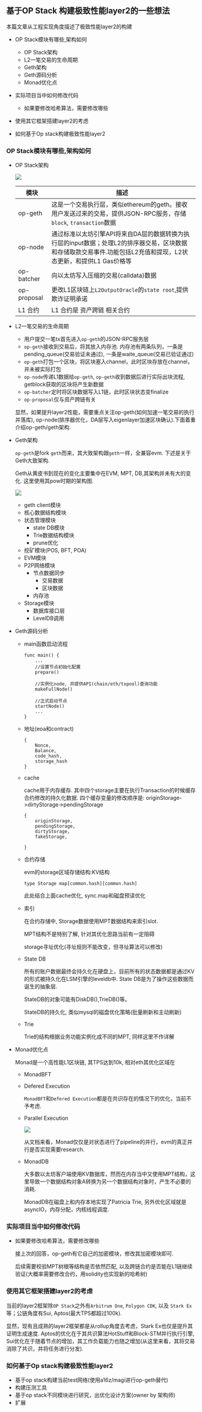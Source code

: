 ## 基于OP Stack 构建极致性能layer2的一些想法

本篇文章从工程实现角度描述了极致性能layer2的构建


- OP Stack模块有哪些,架构如何
    - OP Stack架构
    - L2一笔交易的生命周期
    - Geth架构
    - Geth源码分析
    - Monad优化点

- 实际项目当中如何修改代码 
    - 如果要修改哈希算法，需要修改哪些

- 使用其它框架搭建layer2的考虑

- 如何基于Op stack构建极致性能layer2


### OP Stack模块有哪些,架构如何

- OP Stack架构

    ![](./images/opstack_architecture.png)

    | 模块| 描述| 
    | -- | -- |
    | op-geth| 这是一个交易执行层，类似ethereum的geth。接收用户发送过来的交易，提供JSON-RPC服务，存储`block`, `transaction`数据|
    | op-node| 通过标准以太坊引擎API将来自DA层的数据转换为执行层的input数据；处理L2的排序器交易，区块数据和存储取款交易事件.功能包括L2充值和提现，L2状态更新，和提供L1 Gas价格等|
    | op-batcher| 向以太坊写入压缩的交易(calldata)数据|
    | op-proposal| 更改L1区块链上`L2OutputOracle`的`state root`,提供欺诈证明承诺|
    | L1 合约| L1 合约是 资产跨链 相关合约|

- L2一笔交易的生命周期

    - 用户提交一笔tx首先进入`op-geth`的JSON-RPC服务层
    - `op-geth`接收到交易后，将其放入内存池. 内存池有两条队列，一条是pending_queue(交易验证未通过), 一条是waite_queue(交易已验证通过)
    - `op-geth`打包一个区块，将区块塞入channel，此时区块存放在channel，并未被实际打包
    - `op-node`传递L1数据给`op-geth`, `op-geth`收到数据后进行实际出块流程, getblock获取的区块将产生新数据
    - `op-batcher`定时将区块数据写入L1链，此时区块状态变finalize
    - `op-proposal`仅与资产跨链有关

    显然，如果提升layer2性能，需要重点关注op-geth(如何加速一笔交易的执行并落库), op-node(排序器优化，DA层写入eigenlayer加速区块确认).下面着重介绍op-geth/geth架构.

- Geth架构

    `op-geth`是fork `geth`而来，其大致架构跟`geth`一样，全兼容evm. 下述是关于Geth大致架构.

    Geth从黄皮书到现在的变化主要集中在EVM, MPT, DB,其架构并未有大的变化. 这里使用其pow时期的架构图.


    ![](https://i.stack.imgur.com/afWDt.jpg)

    - geth client模块
    - 核心数据结构模块
    - 状态管理模块
        - state DB模块
        - Trie数据结构模块
        - prune优化
    - 挖矿模块(POS, BFT, POA) 
    - EVM模块
    - P2P网络模块
        - 节点数据同步
            - 交易数据
            - 区块数据
        - 内存池
    - Storage模块
        - 数据库接口层
        - LevelDB调用

- Geth源码分析    

    - main函数启动流程

        ```
        func main() {
            ...
            //设置节点初始化配置
            prepare()

            //实例化node, 并提供API(chain/eth/txpool)查询功能
            makeFullNode()

            //正式启动节点
            startNode()
            ...
        }
        ```

    - 地址(eoa和contract)

        ```
        {
            Nonce,
            Balance,
            code_hash,
            storage_hash
        }
        ```

    - cache

        cache用于内存缓存. 其中四个storage主要在执行Transaction的时候缓存合约修改的持久化数据. 四个缓存变量的修改顺序是: originStorage->dirtyStorage->pendingStorage
        
        ```
        {
            originStorage,
            pendingStorage,
            dirtyStorage,
            fakeStorage, 

        }
        ```

    - 合约存储

        evm的storage区域存储结构:KV结构

        ```
        type Storage map[common.hash][common.hash]
        ```

        此处结合上面cache优化, sync.map和磁盘预读优化

    - 索引

        在合约存储中, Storage数据使用MPT数据结构来索引slot.

        MPT结构不是特别了解, 针对其优化思路当前有一定阻碍

        storage寻址优化(寻址规则不能改变，但寻址算法可以修改)

    - State DB

        所有的账户数据最终会持久化在硬盘上，目前所有的状态数据都是通过KV的形式被持久化在LSM引擎的leveldb中. State DB是为了操作这些数据而诞生的抽象层.

        StateDB的对象可能有DiskDB(),TrieDB()等。

        StateDB的持久化, 类似mysql的磁盘优化策略(批量刷新和主动刷新)

    - Trie

        Trie的结构根据业务功能实例化成不同的MPT, 同样这里不作详解


- Monad优化点

    Monad是一个高性能L1区块链, 其TPS达到10k, 相对eth其优化区域在

    - MonadBFT
    - Defered Execution

        `MonadBFT`和`Defered Execution`都是在共识存在的情况下的优化，当前不予考虑.

    - Parallel Execution

        ![](./images/parallel_execution.png)

        从文档来看，Monad仅仅是对状态进行了pipeline的并行，evm的真正并行是否实现需要research.

    - MonadDB

        大多数以太坊客户端使用KV数据库，然而在内存当中又使用MPT结构，这里导致一个数据结构对象A转换为另一个数据结构对象时，产生不必要的消耗.

        MonadDB在磁盘上和内存本地实现了Patricia Trie, 另外优化区域就是asyncIO，内存分配，内核线程调度.



### 实际项目当中如何修改代码

- 如果要修改哈希算法，需要修改哪些

    接上次的回答，op-geth有它自己的加密模块，修改其加密模块即可.

    后续需要校验MPT树根等结构是否依然匹配, 以及跨链合约是否能在L1链继续验证(大概率需要修改合约，用solidity也实现新的哈希树)



### 使用其它框架搭建layer2的考虑

当前的layer2框架除`OP Stack`之外有`Arbitrum One`, `Polygon CDK`, 以及 `Stark Ex`等；公链角度有Sui, Aptos(最大TPS都超过100k). 

显然，现有且成熟的layer2框架都是从rollup角度去考虑，Stark Ex也仅是提升其证明生成速度. Aptos的优化在于其共识算法HotStuff和Block-STM并行执行引擎, Sui优化在于随着节点的增加，其工作负载能力也随之增加(从这里来看，其将交易消除了共识，并将任务进行分发).

### 如何基于Op stack构建极致性能layer2

- 基于op stack构建当前test网络(使用a16z/magi进行op-geth替代)
- 构建压测工具
- 基于op stack不同模块进行研究，出优化设计方案(owner by 架构师)
- 扩展
